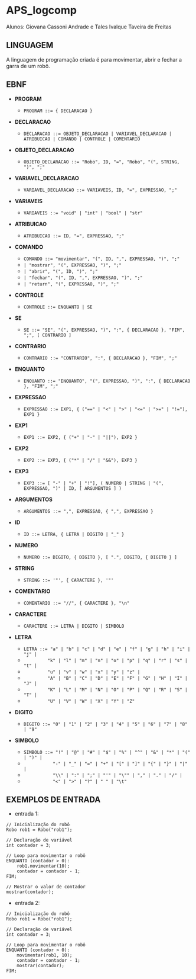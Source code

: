 # APS_logcomp

Alunos: Giovana Cassoni Andrade e Tales Ivalque Taveira de Freitas

## LINGUAGEM

A linguagem de programação criada é para movimentar, abrir e fechar a garra de um robô.

## EBNF

- **PROGRAM**
  - `PROGRAM ::= { DECLARACAO }`

- **DECLARACAO**
  - `DECLARACAO ::= OBJETO_DECLARACAO | VARIAVEL_DECLARACAO | ATRIBUICAO | COMANDO | CONTROLE | COMENTARIO`

- **OBJETO_DECLARACAO**
  - `OBJETO_DECLARACAO ::= "Robo", ID, "=", "Robo", "(", STRING, ")", ";"`

- **VARIAVEL_DECLARACAO**
  - `VARIAVEL_DECLARACAO ::= VARIAVEIS, ID, "=", EXPRESSAO, ";"`

- **VARIAVEIS**
  - `VARIAVEIS ::= "void" | "int" | "bool" | "str"`

- **ATRIBUICAO**
  - `ATRIBUICAO ::= ID, "=", EXPRESSAO, ";"`

- **COMANDO**
  - `COMANDO ::= "movimentar", "(", ID, ",", EXPRESSAO, ")", ";"` 
  - `| "mostrar", "(", EXPRESSAO, ")", ";"` 
  - `| "abrir", "(", ID, ")", ";"` 
  - `| "fechar", "(", ID, ",", EXPRESSAO, ")", ";"`
  - `| "return", "(", EXPRESSAO, ")", ";"`

- **CONTROLE**
  - `CONTROLE ::= ENQUANTO | SE`

- **SE**
  - `SE ::= "SE", "(", EXPRESSAO, ")", ":", { DECLARACAO }, "FIM", ";", [ CONTRARIO ]`

- **CONTRARIO**
  - `CONTRARIO ::= "CONTRARIO", ":", { DECLARACAO }, "FIM", ";"`

- **ENQUANTO**
  - `ENQUANTO ::= "ENQUANTO", "(", EXPRESSAO, ")", ":", { DECLARACAO }, "FIM", ";"`

- **EXPRESSAO**
  - `EXPRESSAO ::= EXP1, { ("==" | "<" | ">" | "<=" | ">=" | "!="), EXP1 }`

- **EXP1**
  - `EXP1 ::= EXP2, { ("+" | "-" | "||"), EXP2 }`

- **EXP2**
  - `EXP2 ::= EXP3, { ("*" | "/" | "&&"), EXP3 }`

- **EXP3**
  - `EXP3 ::= [ "-" | "+" | "!"], ( NUMERO | STRING | "(", EXPRESSAO, ")" | ID, [ ARGUMENTOS ] )`

- **ARGUMENTOS**
  - `ARGUMENTOS ::= ",", EXPRESSAO, { ",", EXPRESSAO }`

- **ID**
  - `ID ::= LETRA, { LETRA | DIGITO | "_" }`

- **NUMERO**
  - `NUMERO ::= DIGITO, { DIGITO }, [ ".", DIGITO, { DIGITO } ]`

- **STRING**
  - `STRING ::= '"', { CARACTERE }, '"'`

- **COMENTARIO**
  - `COMENTARIO ::= "//", { CARACTERE }, "\n"`

- **CARACTERE**
  - `CARACTERE ::= LETRA | DIGITO | SIMBOLO`

- **LETRA**
  - `LETRA ::= "a" | "b" | "c" | "d" | "e" | "f" | "g" | "h" | "i" | "j" |`
  - `         "k" | "l" | "m" | "n" | "o" | "p" | "q" | "r" | "s" | "t" |`
  - `         "u" | "v" | "w" | "x" | "y" | "z" |`
  - `         "A" | "B" | "C" | "D" | "E" | "F" | "G" | "H" | "I" | "J" |`
  - `         "K" | "L" | "M" | "N" | "O" | "P" | "Q" | "R" | "S" | "T" |`
  - `         "U" | "V" | "W" | "X" | "Y" | "Z"`

- **DIGITO**
  - `DIGITO ::= "0" | "1" | "2" | "3" | "4" | "5" | "6" | "7" | "8" | "9"`

- **SIMBOLO**
  - `SIMBOLO ::= "!" | "@" | "#" | "$" | "%" | "^" | "&" | "*" | "(" | ")" |`
  - `           "-" | "_" | "=" | "+" | "[" | "]" | "{" | "}" | "|" |`
  - `           "\\" | ":" | ";" | "'" | "\"" | "," | "." | "/" |`
  - `           "<" | ">" | "?" | " " | "\t"`

## EXEMPLOS DE ENTRADA

- entrada 1:

```
// Inicialização do robô
Robo rob1 = Robo("rob1");

// Declaração de variável
int contador = 3;

// Loop para movimentar o robô
ENQUANTO (contador > 0):
    rob1.movimentar(10);
    contador = contador - 1;
FIM;

// Mostrar o valor de contador
mostrar(contador);
```

- entrada 2:

```
// Inicialização do robô
Robo rob1 = Robo("rob1");

// Declaração de variável
int contador = 3;

// Loop para movimentar o robô
ENQUANTO (contador > 0):
    movimentar(rob1, 10);
    contador = contador - 1;
    mostrar(contador);
FIM;
```
